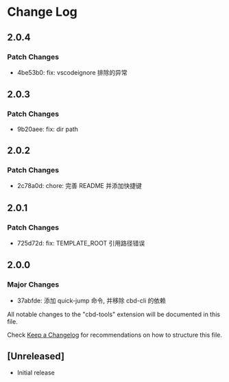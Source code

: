 # Change Log

## 2.0.4

### Patch Changes

- 4be53b0: fix: vscodeignore 排除的异常

## 2.0.3

### Patch Changes

- 9b20aee: fix: dir path

## 2.0.2

### Patch Changes

- 2c78a0d: chore: 完善 README 并添加快捷键

## 2.0.1

### Patch Changes

- 725d72d: fix: TEMPLATE_ROOT 引用路径错误

## 2.0.0

### Major Changes

- 37abfde: 添加 quick-jump 命令, 并移除 cbd-cli 的依赖

All notable changes to the "cbd-tools" extension will be documented in this file.

Check [Keep a Changelog](http://keepachangelog.com/) for recommendations on how to structure this file.

## [Unreleased]

- Initial release
